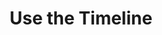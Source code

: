 ---
layout: default
title: Use the Timeline
nav_order: 1
permalink: /docs/assemblies/timeline/use_the_timeline
parent: Timeline in Fusion 360
grand_parent: 조립품
---